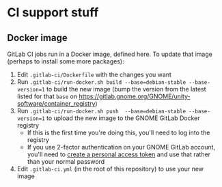 # CI support stuff

## Docker image

GitLab CI jobs run in a Docker image, defined here. To update that image
(perhaps to install some more packages):

1. Edit `.gitlab-ci/Dockerfile` with the changes you want
1. Run `.gitlab-ci/run-docker.sh build --base=debian-stable --base-version=1` to
   build the new image (bump the version from the latest listed for that `base`
   on https://gitlab.gnome.org/GNOME/unity-software/container_registry)
1. Run `.gitlab-ci/run-docker.sh push  --base=debian-stable --base-version=1` to
   upload the new image to the GNOME GitLab Docker registry
    * If this is the first time you're doing this, you'll need to log into the
      registry
    * If you use 2-factor authentication on your GNOME GitLab account, you'll
      need to [create a personal access token][pat] and use that rather than
      your normal password
1. Edit `.gitlab-ci.yml` (in the root of this repository) to use your new
   image

[pat]: https://gitlab.gnome.org/profile/personal_access_tokens
